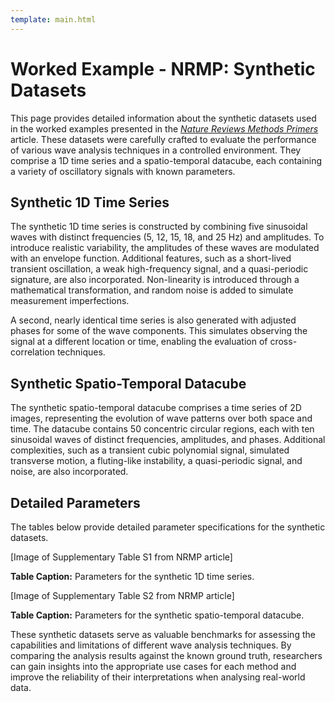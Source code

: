 ```yaml
---
template: main.html
---
```


# Worked Example - NRMP: Synthetic Datasets

This page provides detailed information about the synthetic datasets used in the worked examples presented in the *[Nature Reviews Methods Primers](https://www.nature.com/articles/s43586-025-00392-0)* article. These datasets were carefully crafted to evaluate the performance of various wave analysis techniques in a controlled environment. They comprise a 1D time series and a spatio-temporal datacube, each containing a variety of oscillatory signals with known parameters.

## Synthetic 1D Time Series

The synthetic 1D time series is constructed by combining five sinusoidal waves with distinct frequencies (5, 12, 15, 18, and 25 Hz) and amplitudes. To introduce realistic variability, the amplitudes of these waves are modulated with an envelope function. Additional features, such as a short-lived transient oscillation, a weak high-frequency signal, and a quasi-periodic signature, are also incorporated. Non-linearity is introduced through a mathematical transformation, and random noise is added to simulate measurement imperfections.

A second, nearly identical time series is also generated with adjusted phases for some of the wave components. This simulates observing the signal at a different location or time, enabling the evaluation of cross-correlation techniques.

## Synthetic Spatio-Temporal Datacube

The synthetic spatio-temporal datacube comprises a time series of 2D images, representing the evolution of wave patterns over both space and time. The datacube contains 50 concentric circular regions, each with ten sinusoidal waves of distinct frequencies, amplitudes, and phases. Additional complexities, such as a transient cubic polynomial signal, simulated transverse motion, a fluting-like instability, a quasi-periodic signal, and noise, are also incorporated.

## Detailed Parameters

The tables below provide detailed parameter specifications for the synthetic datasets.

[Image of Supplementary Table S1 from NRMP article]

**Table Caption:** Parameters for the synthetic 1D time series.

[Image of Supplementary Table S2 from NRMP article]

**Table Caption:** Parameters for the synthetic spatio-temporal datacube.

These synthetic datasets serve as valuable benchmarks for assessing the capabilities and limitations of different wave analysis techniques. By comparing the analysis results against the known ground truth, researchers can gain insights into the appropriate use cases for each method and improve the reliability of their interpretations when analysing real-world data.
